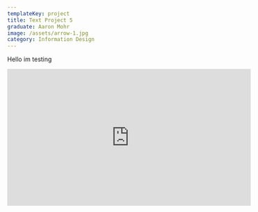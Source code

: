 ```yaml
---
templateKey: project
title: Text Project 5
graduate: Aaron Mohr
image: /assets/arrow-1.jpg
category: Information Design
---
```

Hello im testing

<iframe width="560" height="315" src=https://www.youtube.com/embed/OvHN-JJ9Y04?rel=0&amp;showinfo=0 frameborder="0" allow="autoplay; encrypted-media" allowfullscreen></iframe>
